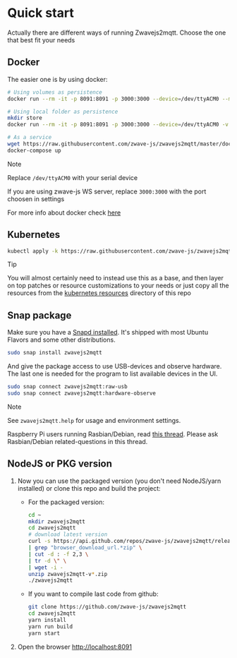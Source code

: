 # Quick start

Actually there are different ways of running Zwavejs2mqtt. Choose the one that best fit your needs

## Docker

The easier one is by using docker:

```bash
# Using volumes as persistence
docker run --rm -it -p 8091:8091 -p 3000:3000 --device=/dev/ttyACM0 --mount source=zwavejs2mqtt,target=/usr/src/app/store zwavejs/zwavejs2mqtt:latest

# Using local folder as persistence
mkdir store
docker run --rm -it -p 8091:8091 -p 3000:3000 --device=/dev/ttyACM0 -v $(pwd)/store:/usr/src/app/store zwavejs/zwavejs2mqtt:latest

# As a service
wget https://raw.githubusercontent.com/zwave-js/zwavejs2mqtt/master/docker/docker-compose.yml
docker-compose up
```

> [!NOTE]
> Replace `/dev/ttyACM0` with your serial device
>
> If you are using zwave-js WS server, replace `3000:3000` with the port choosen in settings

For more info about docker check [here](https://github.com/zwave-js/zwavejs2mqtt/tree/master/docker)

## Kubernetes

```bash
kubectl apply -k https://raw.githubusercontent.com/zwave-js/zwavejs2mqtt/master/kustomization.yaml
```

> [!TIP]
> You will almost certainly need to instead use this as a base, and then layer on top patches or resource customizations to your needs or just copy all the resources from the [kubernetes resources](https://github.com/zwave-js/zwavejs2mqtt/tree/master/kubernetes) directory of this repo

## Snap package

Make sure you have a [Snapd installed](https://snapcraft.io/docs/installing-snapd). It's shipped with most Ubuntu Flavors and some other distributions.

```bash
sudo snap install zwavejs2mqtt
```

And give the package access to use USB-devices and observe hardware. The last one is needed for the program to list available devices in the UI.

```bash
sudo snap connect zwavejs2mqtt:raw-usb
sudo snap connect zwavejs2mqtt:hardware-observe
```

> [!NOTE]
> See `zwavejs2mqtt.help` for usage and environment settings.
> 
> Raspberry Pi users running Rasbian/Debian, read [this thread](https://github.com/zwave-js/zwavejs2mqtt/discussions/1216#discussion-3364776). Please ask Rasbian/Debian related-questions in this thread.

## NodeJS or PKG version

1. Now you can use the packaged version (you don't need NodeJS/yarn installed) or clone this repo and build the project:

   - For the packaged version:

     ```sh
     cd ~
     mkdir zwavejs2mqtt
     cd zwavejs2mqtt
     # download latest version
     curl -s https://api.github.com/repos/zwave-js/zwavejs2mqtt/releases/latest  \
     | grep "browser_download_url.*zip" \
     | cut -d : -f 2,3 \
     | tr -d \" \
     | wget -i -
     unzip zwavejs2mqtt-v*.zip
     ./zwavejs2mqtt
     ```

   - If you want to compile last code from github:

     ```sh
     git clone https://github.com/zwave-js/zwavejs2mqtt
     cd zwavejs2mqtt
     yarn install
     yarn run build
     yarn start
     ```

2. Open the browser <http://localhost:8091>
